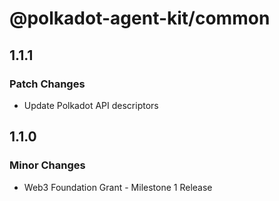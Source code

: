 # @polkadot-agent-kit/common

## 1.1.1

### Patch Changes

- Update Polkadot API descriptors

## 1.1.0

### Minor Changes

- Web3 Foundation Grant - Milestone 1 Release
